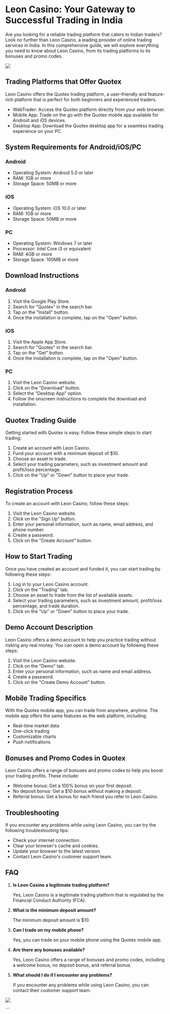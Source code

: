 # Leon Casino: Your Gateway to Successful Trading in India

Are you looking for a reliable trading platform that caters to Indian
traders? Look no further than Leon Casino, a leading provider of online
trading services in India. In this comprehensive guide, we will explore
everything you need to know about Leon Casino, from its trading
platforms to its bonuses and promo codes.

[![](https://i.imgur.com/JJwkDm3.png)](https://traff.sbs/frcas)

## Trading Platforms that Offer Quotex

Leon Casino offers the Quotex trading platform, a user-friendly and
feature-rich platform that is perfect for both beginners and experienced
traders.

-   WebTrader: Access the Quotex platform directly from your web
    browser.
-   Mobile App: Trade on the go with the Quotex mobile app available for
    Android and iOS devices.
-   Desktop App: Download the Quotex desktop app for a seamless trading
    experience on your PC.

## System Requirements for Android/iOS/PC

### Android

-   Operating System: Android 5.0 or later
-   RAM: 1GB or more
-   Storage Space: 50MB or more

### iOS

-   Operating System: iOS 10.0 or later
-   RAM: 1GB or more
-   Storage Space: 50MB or more

### PC

-   Operating System: Windows 7 or later
-   Processor: Intel Core i3 or equivalent
-   RAM: 4GB or more
-   Storage Space: 100MB or more

## Download Instructions

### Android

1.  Visit the Google Play Store.
2.  Search for "Quotex" in the search bar.
3.  Tap on the "Install" button.
4.  Once the installation is complete, tap on the "Open" button.

### iOS

1.  Visit the Apple App Store.
2.  Search for "Quotex" in the search bar.
3.  Tap on the "Get" button.
4.  Once the installation is complete, tap on the "Open" button.

### PC

1.  Visit the Leon Casino website.
2.  Click on the "Download" button.
3.  Select the "Desktop App" option.
4.  Follow the onscreen instructions to complete the download and
    installation.

## Quotex Trading Guide

Getting started with Quotex is easy. Follow these simple steps to start
trading:

1.  Create an account with Leon Casino.
2.  Fund your account with a minimum deposit of \$10.
3.  Choose an asset to trade.
4.  Select your trading parameters, such as investment amount and
    profit/loss percentage.
5.  Click on the "Up" or "Down" button to place your trade.

## Registration Process

To create an account with Leon Casino, follow these steps:

1.  Visit the Leon Casino website.
2.  Click on the "Sign Up" button.
3.  Enter your personal information, such as name, email address, and
    phone number.
4.  Create a password.
5.  Click on the "Create Account" button.

## How to Start Trading

Once you have created an account and funded it, you can start trading by
following these steps:

1.  Log in to your Leon Casino account.
2.  Click on the "Trading" tab.
3.  Choose an asset to trade from the list of available assets.
4.  Select your trading parameters, such as investment amount,
    profit/loss percentage, and trade duration.
5.  Click on the "Up" or "Down" button to place your trade.

## Demo Account Description

Leon Casino offers a demo account to help you practice trading without
risking any real money. You can open a demo account by following these
steps:

1.  Visit the Leon Casino website.
2.  Click on the "Demo" tab.
3.  Enter your personal information, such as name and email address.
4.  Create a password.
5.  Click on the "Create Demo Account" button.

## Mobile Trading Specifics

With the Quotex mobile app, you can trade from anywhere, anytime. The
mobile app offers the same features as the web platform, including:

-   Real-time market data
-   One-click trading
-   Customizable charts
-   Push notifications

## Bonuses and Promo Codes in Quotex

Leon Casino offers a range of bonuses and promo codes to help you boost
your trading profits. These include:

-   Welcome bonus: Get a 100% bonus on your first deposit.
-   No deposit bonus: Get a \$10 bonus without making a deposit.
-   Referral bonus: Get a bonus for each friend you refer to Leon
    Casino.

## Troubleshooting

If you encounter any problems while using Leon Casino, you can try the
following troubleshooting tips:

-   Check your internet connection.
-   Clear your browser\'s cache and cookies.
-   Update your browser to the latest version.
-   Contact Leon Casino\'s customer support team.

## FAQ

1.  **Is Leon Casino a legitimate trading platform?**

    Yes, Leon Casino is a legitimate trading platform that is regulated
    by the Financial Conduct Authority (FCA).

2.  **What is the minimum deposit amount?**

    The minimum deposit amount is \$10.

3.  **Can I trade on my mobile phone?**

    Yes, you can trade on your mobile phone using the Quotex mobile app.

4.  **Are there any bonuses available?**

    Yes, Leon Casino offers a range of bonuses and promo codes,
    including a welcome bonus, no deposit bonus, and referral bonus.

5.  **What should I do if I encounter any problems?**

    If you encounter any problems while using Leon Casino, you can
    contact their customer support team.

[![](\%22https://i.imgur.com/JJwkDm3.png\%22)](\%22https://traff.sbs/frcas\%22)

\`\`\`

